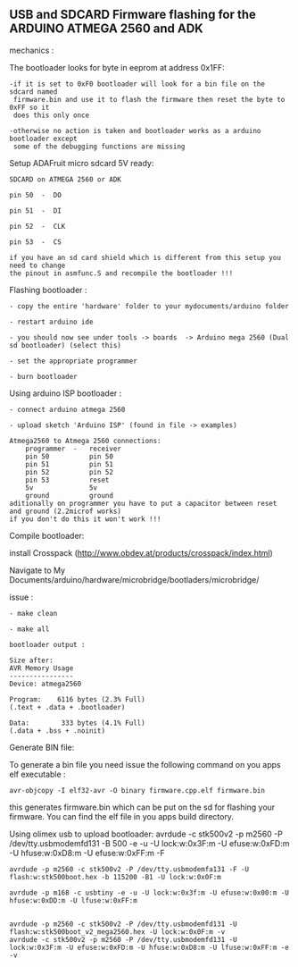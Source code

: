 USB and SDCARD Firmware flashing for the ARDUINO ATMEGA 2560 and ADK
---------------------------------------------------------------------

mechanics :

The bootloader looks for byte in eeprom at address 0x1FF:
	
	-if it is set to 0xF0 bootloader will look for a bin file on the sdcard named 
	 firmware.bin and use it to flash the firmware then reset the byte to 0xFF so it
	 does this only once
	
	-otherwise no action is taken and bootloader works as a arduino bootloader except
	 some of the debugging functions are missing
	 
Setup
	ADAFruit micro sdcard 5V ready:
	
	SDCARD on ATMEGA 2560 or ADK
	
	pin 50  -  DO
	
	pin 51  -  DI
	
	pin 52  -  CLK
	
	pin 53  -  CS
	
	if you have an sd card shield which is different from this setup you need to change 
	the pinout in asmfunc.S and recompile the bootloader !!!
	
Flashing bootloader :
	
	- copy the entire 'hardware' folder to your mydocuments/arduino folder 
	
	- restart arduino ide
	
	- you should now see under tools -> boards  -> Arduino mega 2560 (Dual sd bootloader) (select this)
	
	- set the appropriate programmer
	
	- burn bootloader
	
Using arduino ISP bootloader :
	
	- connect arduino atmega 2560
	
	- upload sketch 'Arduino ISP' (found in file -> examples)

	Atmega2560 to Atmega 2560 connections:
		programmer	-	receiver
		pin 50			pin 50
		pin 51			pin 51
		pin 52			pin 52
		pin 53			reset
		5v				5v
		ground			ground
	aditionally on programmer you have to put a capacitor between reset and ground (2.2microf works)
	if you don't do this it won't work !!!

Compile bootloader:

install Crosspack (http://www.obdev.at/products/crosspack/index.html)

Navigate to My Documents/arduino/hardware/microbridge/bootladers/microbridge/

issue : 
	
	- make clean
	
	- make all

	bootloader output :
	
	Size after:
	AVR Memory Usage
	----------------
	Device: atmega2560

	Program:    6116 bytes (2.3% Full)
	(.text + .data + .bootloader)

	Data:        333 bytes (4.1% Full)
	(.data + .bss + .noinit)


Generate BIN file:

To generate a bin file you need issue the following command on you apps elf executable :

	avr-objcopy -I elf32-avr -O binary firmware.cpp.elf firmware.bin

this generates firmware.bin which can be put on the sd for flashing your firmware. You can find the elf 
file in you apps build directory.

Using olimex usb to upload bootloader:
	avrdude -c stk500v2 -p m2560 -P /dev/tty.usbmodemfd131 -B 500 -e -u -U lock:w:0x3F:m -U efuse:w:0xFD:m -U hfuse:w:0xD8:m -U efuse:w:0xFF:m -F

	avrdude -p m2560 -c stk500v2 -P /dev/tty.usbmodemfa131 -F -U flash:w:stk500boot.hex -b 115200 -B1 -U lock:w:0x0F:m
	
	avrdude -p m168 -c usbtiny -e -u -U lock:w:0x3f:m -U efuse:w:0x00:m -U hfuse:w:0xDD:m -U lfuse:w:0xFF:m
	
	
	avrdude -p m2560 -c stk500v2 -P /dev/tty.usbmodemfd131 -U flash:w:stk500boot_v2_mega2560.hex -U lock:w:0x0F:m -v 
	avrdude -c stk500v2 -p m2560 -P /dev/tty.usbmodemfd131 -U lock:w:0x3F:m -U efuse:w:0xFD:m -U hfuse:w:0xD8:m -U lfuse:w:0xFF:m -e -v
